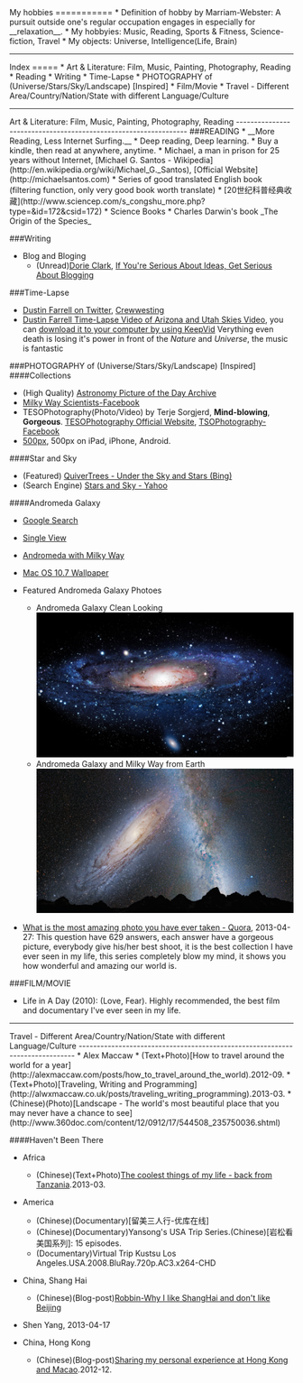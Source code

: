 <html>
<head><title>Hobby</title></head>
<body>
My hobbies
===========
* Definition of hobby by Marriam-Webster: A pursuit outside one's regular occupation engages in especially for __relaxation__.
* My hobbyies: Music, Reading, Sports & Fitness, Science-fiction, Travel
* My objects: Universe, Intelligence(Life, Brain)


<hr>
Index
=====
* Art & Literature: Film, Music, Painting, Photography, Reading
  * Reading
  * Writing
  * Time-Lapse
  * PHOTOGRAPHY of (Universe/Stars/Sky/Landscape) [Inspired]
  * Film/Movie
* Travel - Different Area/Country/Nation/State with different Language/Culture

<hr>
Art & Literature: Film, Music, Painting, Photography, Reading
----------------------------------------------------------------
###READING
* __More Reading, Less Internet Surfing.__
  * Deep reading, Deep learning.
  * Buy a kindle, then read at anywhere, anytime.
  * Michael, a man in prison for 25 years without Internet, [Michael G. Santos - Wikipedia](http://en.wikipedia.org/wiki/Michael_G._Santos), [Official Website](http://michaelsantos.com)
* Series of good translated English book (filtering function, only very good book worth translate)
  * [20世纪科普经典收藏](http://www.sciencep.com/s_congshu_more.php?type=&id=172&csid=172)
* Science Books
  * Charles Darwin's book _The Origin of the Species_

###Writing
* Blog and Bloging
  * (Unread)[Dorie Clark](http://www.dorieclark.com/), [If You're Serious About Ideas, Get Serious About Blogging](http://blogs.hbr.org/cs/2012/12/if_youre_serious_about_ideas_g.html)

###Time-Lapse
* [Dustin Farrell on Twitter](twitter.com/dustion_farrell), [Crewwesting](http://www.crewwesting.com)
* [Dustin Farrell Time-Lapse Video of Arizona and Utah Skies Video](http://www.youtube.com/watch?v=Lks1XuFC4x0), you can [download it to your computer by using KeepVid](http://keepvid.com/?url=http%3A%2F%2Fwww.youtube.com%2Fwatch%3Fv%3DLks1XuFC4x0)
Verything even death is losing it's power in front of the _Nature_ and _Universe_, the music is fantastic

###PHOTOGRAPHY of (Universe/Stars/Sky/Landscape) [Inspired]
####Collections
* (High Quality) [Astronomy Picture of the Day Archive](http://apod.nasa.gov/apod/archivepix.html)
* [Milky Way Scientists-Facebook](http://www.facebook.com/Milkway.Nasa.115943216485228220871)
* TESOPhotography(Photo/Video) by Terje Sorgjerd, __Mind-blowing__, __Gorgeous__. [TESOPhotography Official Website](http://tesophotography.com), [TSOPhotography-Facebook](http://www.facebook.com/TSOPhotography)
* [500px](http://www.500px.com), 500px on iPad, iPhone, Android.

####Star and Sky
* (Featured) [QuiverTrees - Under the Sky and Stars (Bing)](http://s.cn.bing.net/az/hprichbg/rb/QuiverTrees_ZH-CN6369200264_1366x768.jpg)
* (Search Engine) [Stars and Sky - Yahoo](http://images.search.yahoo.com/search/images;_ylt=A2KJkess.nFROWQAuoeJzbkF?p=stars+and+sky&fr=yfp-t-900&ei=utf-8&n=30&x=wrt&y=Search)

####Andromeda Galaxy
* [Google Search](https://www.google.com/search?q=andromeda+galaxy&hl=en&newwindow=1&tbm=isch&tbo=u&source=univ&sa=X&ei=NXRiUcmEI7G5iAeigIGgCQ&sqi=2&ved=0CDsQsAQ&biw=1050&bih=566)
* [Single View](http://www.wallchan.com/images/sandbox/53850-andromeda-galaxy.jpg)
* [Andromeda with Milky Way](http://www.nasa.gov/images/content/654242main_p1220b3k.jpg)
* [Mac OS 10.7 Wallpaper](http://www.wallsforpc.com/wp-content/uploads/2012/10/Andromeda-Galaxy.jpg)
* Featured Andromeda Galaxy Photoes
  * Andromeda Galaxy Clean Looking   ![Andromeda Galaxy Clean Looking](./files/images/andromeda-clean-looking.jpg "Andromeda Galaxy Clean Looking")
  * Andromeda Galaxy and Milky Way from Earth   ![Synthesized Andromeda Galaxy and Milky Way from Earth](./files/images/andromeda-galaxy-and-milky-way-from-earth.jpg "Andromeda Galaxy and Milky Way from Earth")

* [What is the most amazing photo you have ever taken - Quora](http://www.quora.com/Photography/What-is-the-most-amazing-photo-you-have-ever-taken), 2013-04-27: This question have 629 answers, each answer have a gorgeous picture, everybody give his/her best shoot, it is the best collection I have ever seen in my life, this series completely blow my mind, it shows you how wonderful and amazing our world is.




###FILM/MOVIE
* Life in A Day (2010): (Love, Fear). Highly recommended, the best film and documentary I've ever seen in my life.



<hr>
Travel - Different Area/Country/Nation/State with different Language/Culture
-----------------------------------------------------------------------------
* Alex Maccaw
  * (Text+Photo)[How to travel around the world for a year](http://alexmaccaw.com/posts/how_to_travel_around_the_world).2012-09.
  * (Text+Photo)[Traveling, Writing and Programming](http://alwxmaccaw.co.uk/posts/traveling_writing_programming).2013-03.
* (Chinese)(Photo)[Landscape - The world's most beautiful place that you may never have a chance to see](http://www.360doc.com/content/12/0912/17/544508_235750036.shtml)

####Haven't Been There
* Africa
  * (Chinese)(Text+Photo)[The coolest things of my life - back from Tanzania](http://blog.renren.com/share/269071291/15449298105).2013-03.
* America
  * (Chinese)(Documentary)[留美三人行-优库在线]
  * (Chinese)(Documentary)Yansong's USA Trip Series.(Chinese)[岩松看美国系列]: 15 episodes.
  * (Documentary)Virtual Trip Kustsu Los Angeles.USA.2008.BluRay.720p.AC3.x264-CHD

* China, Shang Hai
  * (Chinese)(Blog-post)[Robbin-Why I like ShangHai and don't like Beijing](http://www.robbinfan.com/blog/31/why-love-shanghai)
* Shen Yang, 2013-04-17
* China, Hong Kong
  * (Chinese)(Blog-post)[Sharing my personal experience at Hong Kong and Macao](http://blog.hetaoos.com/archives/108).2012-12.


</body>
</html>
